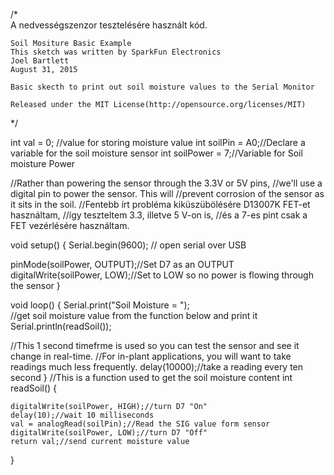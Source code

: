 /*  
    A nedvességszenzor tesztelésére használt kód.
    
    Soil Mositure Basic Example
    This sketch was written by SparkFun Electronics
    Joel Bartlett 
    August 31, 2015

    Basic skecth to print out soil moisture values to the Serial Monitor 

    Released under the MIT License(http://opensource.org/licenses/MIT)
*/

int val = 0; //value for storing moisture value 
int soilPin = A0;//Declare a variable for the soil moisture sensor 
int soilPower = 7;//Variable for Soil moisture Power

//Rather than powering the sensor through the 3.3V or 5V pins, 
//we'll use a digital pin to power the sensor. This will 
//prevent corrosion of the sensor as it sits in the soil. 
//Fentebb írt probléma kiküszübölésére D13007K FET-et használtam, 
//így teszteltem 3.3, illetve 5 V-on is, 
//és a 7-es pint csak a FET vezérlésére használtam.

void setup() 
{
  Serial.begin(9600);   // open serial over USB

  pinMode(soilPower, OUTPUT);//Set D7 as an OUTPUT
  digitalWrite(soilPower, LOW);//Set to LOW so no power is flowing through the sensor
}

void loop() 
{
Serial.print("Soil Moisture = ");    
//get soil moisture value from the function below and print it
Serial.println(readSoil());

//This 1 second timefrme is used so you can test the sensor and see it change in real-time.
//For in-plant applications, you will want to take readings much less frequently.
delay(10000);//take a reading every ten second
}
//This is a function used to get the soil moisture content
int readSoil()
{

    digitalWrite(soilPower, HIGH);//turn D7 "On"
    delay(10);//wait 10 milliseconds 
    val = analogRead(soilPin);//Read the SIG value form sensor 
    digitalWrite(soilPower, LOW);//turn D7 "Off"
    return val;//send current moisture value
}
